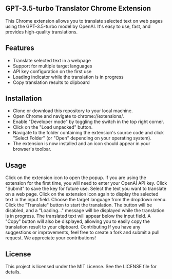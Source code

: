 ## GPT-3.5-turbo Translator Chrome Extension

This Chrome extension allows you to translate selected text on web pages using the GPT-3.5-turbo model by OpenAI. It's easy to use, fast, and provides high-quality translations.

## Features
- Translate selected text in a webpage
- Support for multiple target languages
-  API key configuration on the first use
- Loading indicator while the translation is in progress
- Copy translation results to clipboard

## Installation
- Clone or download this repository to your local machine.
- Open Chrome and navigate to chrome://extensions/.
- Enable "Developer mode" by toggling the switch in the top right corner.
- Click on the "Load unpacked" button.
- Navigate to the folder containing the extension's source code and click "Select Folder" (or "Open" depending on your operating system).
- The extension is now installed and an icon should appear in your browser's toolbar.

## Usage
Click on the extension icon to open the popup.
If you are using the extension for the first time, you will need to enter your OpenAI API key. Click "Submit" to save the key for future use.
Select the text you want to translate on a web page.
Click on the extension icon again to display the selected text in the input field.
Choose the target language from the dropdown menu.
Click the "Translate" button to start the translation. The button will be disabled, and a "Loading..." message will be displayed while the translation is in progress.
The translated text will appear below the input field. A "Copy" button will also be displayed, allowing you to easily copy the translation result to your clipboard.
Contributing
If you have any suggestions or improvements, feel free to create a fork and submit a pull request. We appreciate your contributions!

## License
This project is licensed under the MIT License. See the LICENSE file for details.

